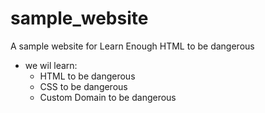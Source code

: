 # sample_website
A sample website for Learn Enough HTML to be dangerous
- we wil learn:
  - HTML to be dangerous
  - CSS to be dangerous
  - Custom Domain to be dangerous
